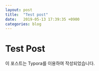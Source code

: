 ```yaml
---
layout: post
title:  "Test post"
date:   2019-05-13 17:39:35 +0900
categories: blog
---
```


# Test Post

이 포스트는 Typora를 이용하여 작성되었습니다.
